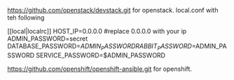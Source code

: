 https://github.com/openstack/devstack.git    for openstack.  local.conf with teh following 

[[local|localrc]]
HOST_IP=0.0.0.0   #replace 0.0.0.0 with your ip
ADMIN_PASSWORD=secret
DATABASE_PASSWORD=$ADMIN_PASSWORD
RABBIT_PASSWORD=$ADMIN_PASSWORD
SERVICE_PASSWORD=$ADMIN_PASSWORD

https://github.com/openshift/openshift-ansible.git    for openshift. 
